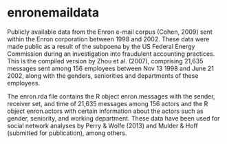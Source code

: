 # enronemaildata

Publicly available data from the Enron e-mail corpus (Cohen, 2009) sent within the Enron corporation between 1998 and 2002. These data were made public as a result of the subpoena by the US Federal Energy Commission during an investigation into fraudulent accounting practices. This is the compiled version by Zhou et al. (2007), comprising 21,635 messages sent among 156 employees between Nov 13 1998 and June 21 2002, along with the genders, seniorities and departments of these employees.

The enron.rda file contains the R object enron.messages with the sender, receiver set, and time of 21,635 messages among 156 actors and the R object enron.actors with certain information about the actors such as gender, seniority, and working department. These data have been used for social network analyses by Perry & Wolfe (2013) and Mulder & Hoff (submitted for publication), among others.
